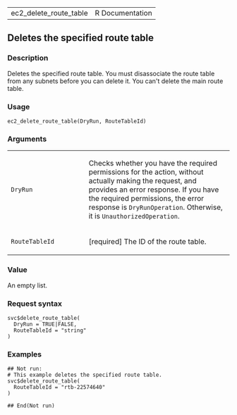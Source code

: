 <table style="width: 100%;">
<tbody>
<tr class="odd">
<td>ec2_delete_route_table</td>
<td style="text-align: right;">R Documentation</td>
</tr>
</tbody>
</table>

## Deletes the specified route table

### Description

Deletes the specified route table. You must disassociate the route table
from any subnets before you can delete it. You can't delete the main
route table.

### Usage

    ec2_delete_route_table(DryRun, RouteTableId)

### Arguments

<table>
<colgroup>
<col style="width: 35%" />
<col style="width: 65%" />
</colgroup>
<tbody>
<tr class="odd">
<td><code id="ec2_delete_route_table_:_DryRun">DryRun</code></td>
<td><p>Checks whether you have the required permissions for the action,
without actually making the request, and provides an error response. If
you have the required permissions, the error response is
<code>DryRunOperation</code>. Otherwise, it is
<code>UnauthorizedOperation</code>.</p></td>
</tr>
<tr class="even">
<td><code
id="ec2_delete_route_table_:_RouteTableId">RouteTableId</code></td>
<td><p>[required] The ID of the route table.</p></td>
</tr>
</tbody>
</table>

### Value

An empty list.

### Request syntax

    svc$delete_route_table(
      DryRun = TRUE|FALSE,
      RouteTableId = "string"
    )

### Examples

    ## Not run: 
    # This example deletes the specified route table.
    svc$delete_route_table(
      RouteTableId = "rtb-22574640"
    )

    ## End(Not run)
